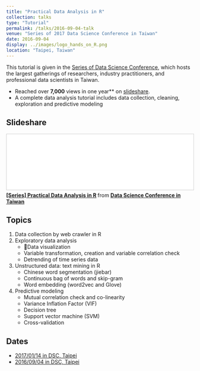 ```yaml
---
title: "Practical Data Analysis in R"
collection: talks
type: "Tutorial"
permalink: /talks/2016-09-04-talk
venue: "Series of 2017 Data Science Conference in Taiwan"
date: 2016-09-04
display: ../images/logo_hands_on_R.png
location: "Taipei, Taiwan"
---
```


This tutorial is given in the [Series of Data Science Conference](http://datasci.tw/?conf=DS), which hosts the largest gatherings of researchers, industry practitioners, and professional data scientists in Taiwan.
- Reached over **7,000** views in one year** on [slideshare](https://www.slideshare.net/tw_dsconf/r-70971199).
- A complete data analysis tutorial includes data collection, cleaning, exploration and predictive modeling

## Slideshare
<iframe src="//www.slideshare.net/slideshow/embed_code/key/xk2ge01Z3VMyss" width="100%" frameborder="0" marginwidth="0" marginheight="0" scrolling="no" style="border:1px solid #CCC; border-width:1px; margin-bottom:5px; max-width: 100%;" allowfullscreen> </iframe> <div style="margin-bottom:5px"> <strong> <a href="//www.slideshare.net/tw_dsconf/r-70971199" title="[系列活動] 手把手教你R語言資料分析實務" target="_blank">[Series] Practical Data Analysis in R</a> </strong> from <strong><a href="https://www.slideshare.net/tw_dsconf" target="_blank">Data Science Conference in Taiwan</a></strong> </div>

## Topics
1. Data collection by web crawler in R
2. Exploratory data analysis
	- Data visualization
	- Variable transformation, creation and variable correlation check
	- Detrending of time series data
3. Unstructured data: text mining in R
	- Chinese word segmentation (jiebar)
	- Continuous bag of words and skip-gram
	- Word embedding (word2vec and Glove)
4. Predictive modeling
	- Mutual correlation check and co-linearity
	- Variance Inflation Factor (VIF)
	- Decision tree
	- Support vector machine (SVM)
	- Cross-validation

## Dates
- [2017/01/14 in DSC, Taipei](http://foundation.datasci.tw/step-by-step-r-170114/)
- [2016/09/04 in DSC, Taipei](http://foundation.datasci.tw/step-by-step-r-170114/)